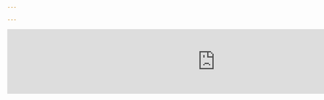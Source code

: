 ```yaml
---

---
```


<iframe width="960"
src="https://www.youtube.com/embed/nlPvc-HTb2I?si=JNojuHzGZKUixz2X" title="YouTube video player" frameborder="0" allow="accelerometer; autoplay; clipboard-write; encrypted-media; gyroscope; picture-in-picture; web-share" allowfullscreen></iframe>
